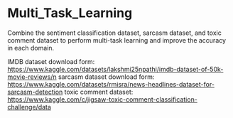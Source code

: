 # Multi_Task_Learning
Combine the sentiment classification dataset, sarcasm dataset, and toxic comment dataset to perform multi-task learning and improve the accuracy in each domain.

IMDB dataset download form: https://www.kaggle.com/datasets/lakshmi25npathi/imdb-dataset-of-50k-movie-reviews/n
sarcasm dataset download form: https://www.kaggle.com/datasets/rmisra/news-headlines-dataset-for-sarcasm-detection
toxic comment dataset: https://www.kaggle.com/c/jigsaw-toxic-comment-classification-challenge/data
